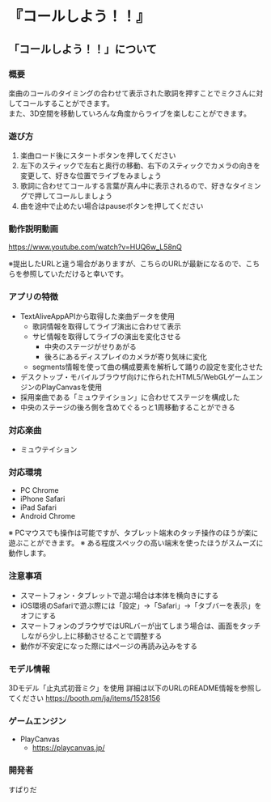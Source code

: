 # 『コールしよう！！』
## 「コールしよう！！」について
### 概要
楽曲のコールのタイミングの合わせて表示された歌詞を押すことでミクさんに対してコールすることができます。\
また、3Ⅾ空間を移動していろんな角度からライブを楽しむことができます。

### 遊び方
1. 楽曲ロード後にスタートボタンを押してください
1. 左下のスティックで左右と奥行の移動、右下のスティックでカメラの向きを変更して、好きな位置でライブをみましょう
1. 歌詞に合わせてコールする言葉が真ん中に表示されるので、好きなタイミングで押してコールしましょう
1. 曲を途中で止めたい場合はpauseボタンを押してください

### 動作説明動画
https://www.youtube.com/watch?v=HUQ6w_L58nQ

※提出したURLと違う場合がありますが、こちらのURLが最新になるので、こちらを参照していただけると幸いです。


### アプリの特徴
- TextAliveAppAPIから取得した楽曲データを使用
  - 歌詞情報を取得してライブ演出に合わせて表示
  - サビ情報を取得してライブの演出を変化させる
    - 中央のステージがせりあがる
    - 後ろにあるディスプレイのカメラが寄り気味に変化
  - segments情報を使って曲の構成要素を解析して踊りの設定を変化させた
- デスクトップ・モバイルブラウザ向けに作られたHTML5/WebGLゲームエンジンのPlayCanvasを使用
- 採用楽曲である「ミュウテイション」に合わせてステージを構成した
- 中央のステージの後ろ側を含めてぐるっと1周移動することができる

### 対応楽曲
- ミュウテイション

### 対応環境
- PC Chrome
- iPhone Safari
- iPad Safari
- Android Chrome

※ PCマウスでも操作は可能ですが、タブレット端末のタッチ操作のほうが楽に遊ぶことができます。
※ ある程度スペックの高い端末を使ったほうがスムーズに動作します。

### 注意事項
- スマートフォン・タブレットで遊ぶ場合は本体を横向きにする
- iOS環境のSafariで遊ぶ際には「設定」→「Safari」→「タブバーを表示」をオフにする
- スマートフォンのブラウザではURLバーが出てしまう場合は、画面をタッチしながら少し上に移動させることで調整する
- 動作が不安定になった際にはページの再読み込みをする

### モデル情報
3Dモデル「止丸式初音ミク」を使用
詳細は以下のURLのREADME情報を参照してください
https://booth.pm/ja/items/1528156

### ゲームエンジン
- PlayCanvas
  - https://playcanvas.jp/

### 開発者
すぱりだ
